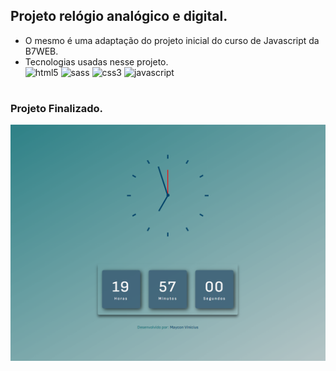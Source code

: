 ## Projeto relógio analógico e digital.
- O mesmo é uma adaptação do projeto inicial do curso de Javascript da B7WEB.
- Tecnologias usadas nesse projeto.
    <div style="display: inline_block">
        <img  alt="html5" src="https://img.shields.io/badge/HTML5-004369?style=for-the-badge&logo=html5&logoColor=white"/>
        <img  alt="sass" src="https://img.shields.io/badge/Sass-0e7178?style=for-the-badge&logo=sass&logoColor=white"/>
        <img  alt="css3" src="https://img.shields.io/badge/CSS3-004369?style=for-the-badge&logo=css3&logoColor=white"/>
        <img  alt="javascript" src="https://img.shields.io/badge/JavaScript-0e7178?style=for-the-badge&logo=javascript&logoColor=black"/>
    </div>
#

### Projeto Finalizado.
<img src='relogioFinal.png'>